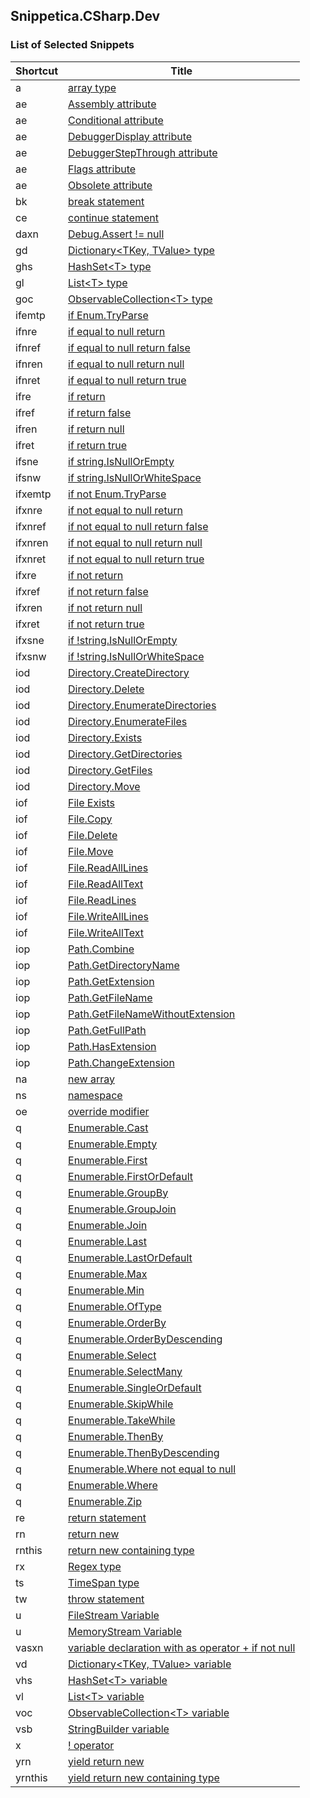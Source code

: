 ## Snippetica.CSharp.Dev

### List of Selected Snippets

Shortcut | Title
-------- | -----
a|[array type](ArrayOfTType.snippet)
ae|[Assembly attribute](AssemblyAttribute.snippet)
ae|[Conditional attribute](ConditionalAttribute.snippet)
ae|[DebuggerDisplay attribute](DebuggerDisplayAttribute.snippet)
ae|[DebuggerStepThrough attribute](DebuggerStepThroughAttribute.snippet)
ae|[Flags attribute](FlagsAttribute.snippet)
ae|[Obsolete attribute](ObsoleteAttribute.snippet)
bk|[break statement](BreakStatement.snippet)
ce|[continue statement](ContinueStatement.snippet)
daxn|[Debug\.Assert \!= null](DebugAssertNotNull.snippet)
gd|[Dictionary&lt;TKey, TValue&gt; type](DictionaryOfTKeyTValueType.snippet)
ghs|[HashSet&lt;T&gt; type](HashSetOfTType.snippet)
gl|[List&lt;T&gt; type](ListOfTType.snippet)
goc|[ObservableCollection&lt;T&gt; type](ObservableCollectionOfTType.snippet)
ifemtp|[if Enum\.TryParse](IfEnumTryParse.snippet)
ifnre|[if equal to null return](IfEqualToNullReturn.snippet)
ifnref|[if equal to null return false](IfEqualToNullReturnFalse.snippet)
ifnren|[if equal to null return null](IfEqualToNullReturnNull.snippet)
ifnret|[if equal to null return true](IfEqualToNullReturnTrue.snippet)
ifre|[if return](IfReturn.snippet)
ifref|[if return false](IfReturnFalse.snippet)
ifren|[if return null](IfReturnNull.snippet)
ifret|[if return true](IfReturnTrue.snippet)
ifsne|[if string\.IsNullOrEmpty](IfStringIsNullOrEmpty.snippet)
ifsnw|[if string\.IsNullOrWhiteSpace](IfStringIsNullOrWhiteSpace.snippet)
ifxemtp|[if not Enum\.TryParse](IfNotEnumTryParse.snippet)
ifxnre|[if not equal to null return](IfNotEqualToNullReturn.snippet)
ifxnref|[if not equal to null return false](IfNotEqualToNullReturnFalse.snippet)
ifxnren|[if not equal to null return null](IfNotEqualToNullReturnNull.snippet)
ifxnret|[if not equal to null return true](IfNotEqualToNullReturnTrue.snippet)
ifxre|[if not return](IfNotReturn.snippet)
ifxref|[if not return false](IfNotReturnFalse.snippet)
ifxren|[if not return null](IfNotReturnNull.snippet)
ifxret|[if not return true](IfNotReturnTrue.snippet)
ifxsne|[if \!string\.IsNullOrEmpty](IfNotStringIsNullOrEmpty.snippet)
ifxsnw|[if \!string\.IsNullOrWhiteSpace](IfNotStringIsNullOrWhiteSpace.snippet)
iod|[Directory\.CreateDirectory](DirectoryCreateDirectory.snippet)
iod|[Directory\.Delete](DirectoryDelete.snippet)
iod|[Directory\.EnumerateDirectories](DirectoryEnumerateDirectories.snippet)
iod|[Directory\.EnumerateFiles](DirectoryEnumerateFiles.snippet)
iod|[Directory\.Exists](DirectoryExists.snippet)
iod|[Directory\.GetDirectories](DirectoryGetDirectories.snippet)
iod|[Directory\.GetFiles](DirectoryGetFiles.snippet)
iod|[Directory\.Move](DirectoryMove.snippet)
iof|[File Exists](FileExists.snippet)
iof|[File\.Copy](FileCopy.snippet)
iof|[File\.Delete](FileDelete.snippet)
iof|[File\.Move](FileMove.snippet)
iof|[File\.ReadAllLines](FileReadAllLines.snippet)
iof|[File\.ReadAllText](FileReadAllText.snippet)
iof|[File\.ReadLines](FileReadLines.snippet)
iof|[File\.WriteAllLines](FileWriteAllLines.snippet)
iof|[File\.WriteAllText](FileWriteAllText.snippet)
iop|[Path\.Combine](PathCombine.snippet)
iop|[Path\.GetDirectoryName](PathGetDirectoryName.snippet)
iop|[Path\.GetExtension](PathGetExtension.snippet)
iop|[Path\.GetFileName](PathGetFileName.snippet)
iop|[Path\.GetFileNameWithoutExtension](PathGetFileNameWithoutExtension.snippet)
iop|[Path\.GetFullPath](PathGetFullPath.snippet)
iop|[Path\.HasExtension](PathHasExtension.snippet)
iop|[Path\.ChangeExtension](PathChangeExtension.snippet)
na|[new array ](NewArrayOfT.snippet)
ns|[namespace](Namespace.snippet)
oe|[override modifier](OverrideModifier.snippet)
q|[Enumerable\.Cast](EnumerableCast.snippet)
q|[Enumerable\.Empty](EnumerableEmpty.snippet)
q|[Enumerable\.First](EnumerableFirst.snippet)
q|[Enumerable\.FirstOrDefault](EnumerableFirstOrDefault.snippet)
q|[Enumerable\.GroupBy](EnumerableGroupBy.snippet)
q|[Enumerable\.GroupJoin](EnumerableGroupJoin.snippet)
q|[Enumerable\.Join](EnumerableJoin.snippet)
q|[Enumerable\.Last](EnumerableLast.snippet)
q|[Enumerable\.LastOrDefault](EnumerableLastOrDefault.snippet)
q|[Enumerable\.Max](EnumerableMax.snippet)
q|[Enumerable\.Min](EnumerableMin.snippet)
q|[Enumerable\.OfType](EnumerableOfType.snippet)
q|[Enumerable\.OrderBy](EnumerableOrderBy.snippet)
q|[Enumerable\.OrderByDescending](EnumerableOrderByDescending.snippet)
q|[Enumerable\.Select](EnumerableSelect.snippet)
q|[Enumerable\.SelectMany](EnumerableSelectMany.snippet)
q|[Enumerable\.SingleOrDefault](EnumerableSingleOrDefault.snippet)
q|[Enumerable\.SkipWhile](EnumerableSkipWhile.snippet)
q|[Enumerable\.TakeWhile](EnumerableTakeWhile.snippet)
q|[Enumerable\.ThenBy](EnumerableThenBy.snippet)
q|[Enumerable\.ThenByDescending](EnumerableThenByDescending.snippet)
q|[Enumerable\.Where not equal to null](EnumerableWhereNotNull.snippet)
q|[Enumerable\.Where](EnumerableWhere.snippet)
q|[Enumerable\.Zip](EnumerableZip.snippet)
re|[return statement](ReturnStatement.snippet)
rn|[return new](ReturnNew.snippet)
rnthis|[return new containing type](ReturnNewThis.snippet)
rx|[Regex type](Regex.snippet)
ts|[TimeSpan type](TimeSpanType.snippet)
tw|[throw statement](ThrowStatement.snippet)
u|[FileStream Variable](FileStreamVariable.snippet)
u|[MemoryStream Variable](MemoryStreamVariable.snippet)
vasxn|[variable declaration with as operator \+ if not null](VariableAsTIfNotNull.snippet)
vd|[Dictionary&lt;TKey, TValue&gt; variable](DictionaryOfTKeyTValueVariable.snippet)
vhs|[HashSet&lt;T&gt; variable](HashSetOfTVariable.snippet)
vl|[List&lt;T&gt; variable](ListOfTVariable.snippet)
voc|[ObservableCollection&lt;T&gt; variable](ObservableCollectionOfTVariable.snippet)
vsb|[StringBuilder variable](StringBuilderVariable.snippet)
x|[\! operator](LogicalNotOperator.snippet)
yrn|[yield return new](YieldReturnNew.snippet)
yrnthis|[yield return new containing type](YieldReturnNewThis.snippet)
